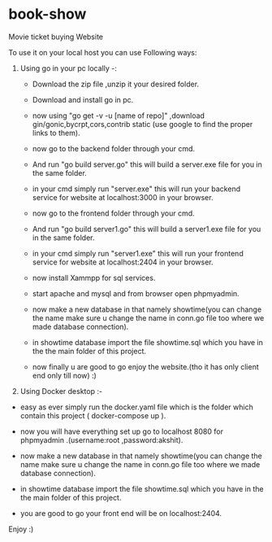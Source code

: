 # book-show
Movie ticket buying Website

To use it on your local host you can use Following ways:

1) Using go in your pc locally -:

    - Download the zip file ,unzip it your desired folder.
    
    - Download and install go in pc.
    
    - now using "go get -v -u [name of repo]" ,download gin/gonic,bycrpt,cors,contrib static (use google to find the proper links to them).
    
    - now go to the backend folder through your cmd.
    
    - And run "go build server.go" this will build a server.exe file for you in the same folder.
    
    - in your cmd simply run "server.exe" this will run your backend service for website at localhost:3000 in your browser.
    
    - now go to the frontend folder through your cmd.
    
    - And run "go build server1.go" this will build a server1.exe file for you in the same folder.
    
    - in your cmd simply run "server1.exe" this will run your frontend service for website at localhost:2404 in your browser.
     
    - now install Xammpp for sql services.
    
    - start apache and mysql and from browser open phpmyadmin.
    
    - now make a new database in that namely showtime(you can change the name make sure u change the name in conn.go file too where we made database connection).
    
    - in showtime database import the file showtime.sql which you have in the the main folder of this project.
    
    - now finally u are good to go enjoy the website.(tho it has only client end only till now) :)
    
2) Using Docker desktop :-

  - easy as ever simply run the docker.yaml file which is the folder which contain this project ( docker-compose up ).
  
  - now you will have everything set up go to localhost 8080 for phpmyadmin .(username:root ,password:akshit).
  
  - now make a new database in that namely showtime(you can change the name make sure u change the name in conn.go file too where we made database connection).
  
  - in showtime database import the file showtime.sql which you have in the the main folder of this project.
  - you are good to go your front end will be on localhost:2404.
  
  Enjoy :)
